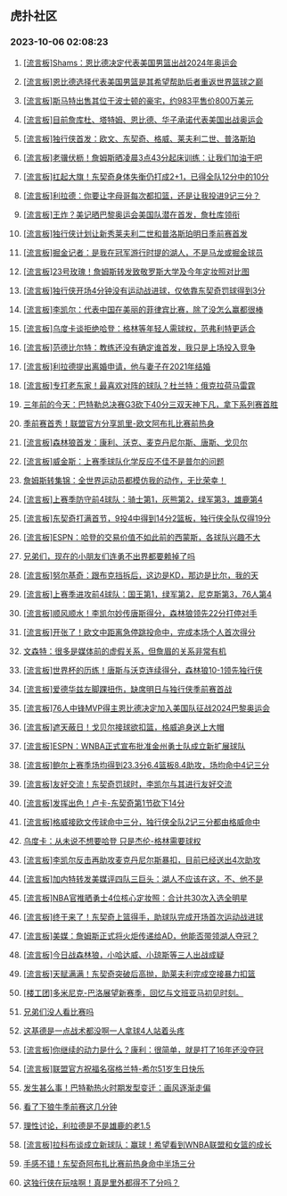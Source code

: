 ## 虎扑社区 
### 2023-10-06 02:08:23

1. [[流言板]Shams：恩比德决定代表美国男篮出战2024年奥运会](https://bbs.hupu.com/62352481.html)

2. [[流言板]恩比德选择代表美国男篮是其希望帮助后者重返世界篮球之巅](https://bbs.hupu.com/62352630.html)

3. [[流言板]斯马特出售其位于波士顿的豪宅，约983平售价800万美元](https://bbs.hupu.com/62350265.html)

4. [[流言板]目前詹库杜、塔特姆、恩比德、华子承诺代表美国出战奥运会](https://bbs.hupu.com/62352691.html)

5. [[流言板]独行侠首发：欧文、东契奇、格威、莱夫利二世、普洛斯珀](https://bbs.hupu.com/62352451.html)

6. [[流言板]老骥伏枥！詹姆斯晒凌晨3点43分起床训练：让我们加油干吧](https://bbs.hupu.com/62348918.html)

7. [[流言板]扛起大旗！东契奇身体失衡仍打成2+1，已得全队12分中的10分](https://bbs.hupu.com/62352931.html)

8. [[流言板]利拉德：你要让字母哥每次都扣篮，还是让我投进9记三分？](https://bbs.hupu.com/62349864.html)

9. [[流言板]王炸？美记晒巴黎奥运会美国队潜在首发，詹杜库领衔](https://bbs.hupu.com/62352852.html)

10. [[流言板]独行侠计划让新秀莱夫利二世和普洛斯珀明日季前赛首发](https://bbs.hupu.com/62350903.html)

11. [[流言板]掘金记者：是我在冠军游行时提的湖人，不是马龙或掘金球员](https://bbs.hupu.com/62349493.html)

12. [[流言板]23号玫瑰！詹姆斯转发致敬罗斯大学及今年定妆照对比图](https://bbs.hupu.com/62352392.html)

13. [[流言板]独行侠开场4分钟没有运动战进球，仅依靠东契奇罚球得到3分](https://bbs.hupu.com/62352825.html)

14. [[流言板]李凯尔：代表中国在美丽的菲律宾比赛，除了没怎么赢都很棒](https://bbs.hupu.com/62349727.html)

15. [[流言板]乌度卡谈拒绝哈登：格林等年轻人需球权，范弗利特更适合](https://bbs.hupu.com/62352349.html)

16. [[流言板]范德比尔特：教练还没有确定谁首发，我只是上场投入竞争](https://bbs.hupu.com/62349763.html)

17. [[流言板]利拉德提出离婚申请，他与妻子在2021年结婚](https://bbs.hupu.com/62345727.html)

18. [[流言板]专打老东家！最喜欢对阵的球队？杜兰特：俄克拉荷马雷霆](https://bbs.hupu.com/62347235.html)

19. [三年前的今天：巴特勒总决赛G3砍下40分三双天神下凡，拿下系列赛首胜](https://bbs.hupu.com/62347032.html)

20. [季前赛首秀！联盟官方分享凯里-欧文阿布扎比赛前热身](https://bbs.hupu.com/62352081.html)

21. [[流言板]森林狼首发：康利、沃克、麦克丹尼尔斯、唐斯、戈贝尔](https://bbs.hupu.com/62352411.html)

22. [[流言板]威金斯：上赛季球队化学反应不佳不是普尔的问题](https://bbs.hupu.com/62349209.html)

23. [詹姆斯转集锦：全世界运动员都模仿我的动作，无比荣幸！](https://bbs.hupu.com/62346581.html)

24. [[流言板]上赛季防守前4球队：骑士第1，灰熊第2，绿军第3，雄鹿第4](https://bbs.hupu.com/62351662.html)

25. [[流言板]东契奇打满首节，9投4中得到14分2篮板，独行侠全队仅得19分](https://bbs.hupu.com/62353054.html)

26. [[流言板]ESPN：哈登的交易价值不如此前的西蒙斯，各球队兴趣不大](https://bbs.hupu.com/62346217.html)

27. [兄弟们，现在的小朋友们连勇不出界都要赖掉了吗](https://bbs.hupu.com/62351891.html)

28. [[流言板]努尔基奇：跟布克挡拆后，这边是KD，那边是比尔，我的天](https://bbs.hupu.com/62347035.html)

29. [[流言板]上赛季进攻前4球队：国王第1，绿军第2，尼克斯第3，76人第4](https://bbs.hupu.com/62351605.html)

30. [[流言板]顺风顺水！李凯尔妙传唐斯得分，森林狼领先22分打停对手](https://bbs.hupu.com/62353206.html)

31. [[流言板]开张了！欧文中距离急停跳投命中，完成本场个人首次得分](https://bbs.hupu.com/62353078.html)

32. [文森特：很多是媒体前的虚假关系，但詹眉的关系非常有机](https://bbs.hupu.com/62347503.html)

33. [[流言板]世界杯的历练！唐斯与沃克连续得分，森林狼10-1领先独行侠](https://bbs.hupu.com/62352769.html)

34. [[流言板]爱德华兹左脚踝扭伤，缺席明日与独行侠季前赛首战](https://bbs.hupu.com/62352402.html)

35. [[流言板]76人中锋MVP得主恩比德决定加入美国队征战2024巴黎奥运会](https://bbs.hupu.com/62352552.html)

36. [[流言板]遮天蔽日！戈贝尔接球欲扣篮，格威追身送上大帽](https://bbs.hupu.com/62352736.html)

37. [[流言板]ESPN：WNBA正式宣布批准金州勇士队成立新扩展球队](https://bbs.hupu.com/62352721.html)

38. [[流言板]鲍尔上赛季场均得到23.3分6.4篮板8.4助攻，场均命中4记三分](https://bbs.hupu.com/62351858.html)

39. [[流言板]友好交流！东契奇罚球时，李凯尔与其进行友好交流](https://bbs.hupu.com/62353016.html)

40. [[流言板]发挥出色！卢卡-东契奇第1节砍下14分](https://bbs.hupu.com/62353044.html)

41. [[流言板]格威接欧文传球命中三分，独行侠全队2记三分都由格威命中](https://bbs.hupu.com/62353148.html)

42. [乌度卡：从未说不想要哈登 只是杰伦-格林需要球权](https://bbs.hupu.com/62351706.html)

43. [[流言板]李凯尔反击再助攻麦克丹尼尔斯暴扣，目前已经送出4次助攻](https://bbs.hupu.com/62353237.html)

44. [[流言板]加内特转发美媒评四队三巨头：湖人不应该在这，不、他不是](https://bbs.hupu.com/62344833.html)

45. [[流言板]NBA官推晒勇士4位核心定妆照：合计共30次入选全明星](https://bbs.hupu.com/62345133.html)

46. [[流言板]终于来了！东契奇上篮得手，助球队完成开场首次运动战进球](https://bbs.hupu.com/62352889.html)

47. [[流言板]美媒：詹姆斯正式将火炬传递给AD，他能否带领湖人夺冠？](https://bbs.hupu.com/62350099.html)

48. [[流言板]今日战森林狼，小哈达威、小琼斯等三人出战成疑](https://bbs.hupu.com/62351615.html)

49. [[流言板]天赋满满！东契奇突破后高抛，助莱夫利完成空接暴力扣篮](https://bbs.hupu.com/62353272.html)

50. [[楼工团]多米尼克-巴洛展望新赛季，回忆与文班亚马初见时刻。](https://bbs.hupu.com/62352150.html)

51. [兄弟们没人看比赛吗](https://bbs.hupu.com/62352858.html)

52. [这基德是一点战术都没啊一人拿球4人站着头疼](https://bbs.hupu.com/62352820.html)

53. [[流言板]你继续的动力是什么？康利：很简单，就是打了16年还没夺冠](https://bbs.hupu.com/62349067.html)

54. [[流言板]联盟官方祝福名宿格兰特-希尔51岁生日快乐](https://bbs.hupu.com/62351839.html)

55. [发生甚么事！巴特勒热火时期发型变迁：画风逐渐走偏](https://bbs.hupu.com/62344150.html)

56. [看了下狼牛季前赛这几分钟](https://bbs.hupu.com/62352773.html)

57. [理性讨论，利拉德是不是雄鹿的老1.5](https://bbs.hupu.com/62352223.html)

58. [[流言板]拉科布谈成立新球队：赢球！希望看到WNBA联盟和女篮的成长](https://bbs.hupu.com/62352652.html)

59. [手感不错！东契奇阿布扎比赛前热身命中半场三分](https://bbs.hupu.com/62352415.html)

60. [这独行侠在玩啥啊！真是里外都得不了分吗？](https://bbs.hupu.com/62352819.html)

